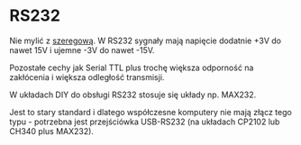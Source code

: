# RS232
Nie mylić z [szeregową](Szeregowa). W RS232 sygnały mają napięcie dodatnie +3V do nawet 15V i ujemne -3V do nawet -15V. 

Pozostałe cechy jak Serial TTL plus trochę większa odporność na zakłócenia i większa odległość transmisji.

W układach DIY do obsługi RS232 stosuje się układy np. MAX232.

Jest to stary standard i dlatego współczesne komputery nie mają złącz tego typu - potrzebna jest przejściówka USB-RS232  (na układach CP2102 lub CH340 plus MAX232).
